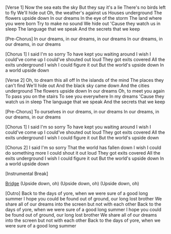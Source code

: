 [Verse 1]
Now the sea eats the sky
But they say it's a lie
There's no birds left to fly
We'll hide out
Oh, the weather's against us
Houses underground
The flowers upside down
In our dreams
In the eye of the storm
The land where you were born
Try to make no sound
We hide out
'Cause they watch us in sleep
The language that we speak
And the secrets that we keep

[Pre-Chorus]
In our dreams, in our dreams, in our dreams
In our dreams, in our dreams, in our dreams

[Chorus 1]
I said I'm so sorry
To have kept you waiting around
I wish I could've come up
I could've shouted out loud
They got exits covered
All the exits underground
I wish I could figure it out
But the world's upside down
In a world upside down

[Verse 2]
Oh, to dream this all off
In the islands of the mind
The places they can't find
We'll hide out
And the black sky came down
And the cities underground
The flowers upside down
In our dreams
Oh, to meet you again
To pass you on the stairs
To see you everywhere
In my dreams
'Cause they watch us in sleep
The language that we speak
And the secrets that we keep

[Pre-Chorus]
To ourselves in our dreams, in our dreams
In our dreams, in our dreams, in our dreams

[Chorus 1]
I said I'm so sorry
To have kept you waiting around
I wish I could've come up
I could've shouted out loud
They got exits covered
All the exits underground
I wish I could figure it out
But the world's upside down

[Chorus 2]
I said I'm so sorry
That the world has fallen down
I wish I could do something more
I could shout it out loud
They got exits covered
All the exits underground
I wish I could figure it out
But the world's upside down
In a world upside down

[Instrumental Break]

[Bridge](Up)
(Upside down, oh)
(Upside down, oh)
(Upside down, oh)

[Outro]
Back to the days of yore, when we were sure of a good long summer
I hope you could be found out of ground, our long lost brother
We share all of our dreams into the screen but not with each other
Back to the days of yore, when we were sure of a good long summer
I hope you could be found out of ground, our long lost brother
We share all of our dreams into the screen but not with each other
Back to the days of yore, when we were sure of a good long summer
